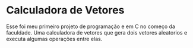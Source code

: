 # Calculadora de Vetores

Esse foi meu primeiro projeto de programação e em C no começo da faculdade.
Uma calculadora de vetores que gera dois vetores aleatorios e executa algumas operações entre elas.
